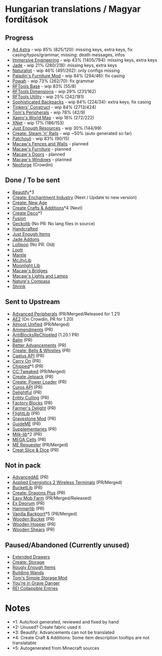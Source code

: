 # Hungarian translations / Magyar fordítások

## Progress
- [Ad Astra](https://modrinth.com/mod/ad-astra/) - wip 85% (825/120): missing keys, extra keys, fix casing/typos/grammar, missing: death messages, infos
- [Immersive Engineering](https://modrinth.com/mod/imm/) - wip 43% (1405/794): missing keys, extra keys
- [Jade](https://modrinth.com/mod/jade) - wip 21% (280/218): missing keys, extra keys
- [Naturalist](https://modrinth.com/mod/naturalist/) - wip 46% (491/262): only configs missing 
- [Paladin's Furniture Mod](https://modrinth.com/mod/paladins-furniture) - wip 84% (294/46): fix casing
- [Powah](https://modrinth.com/mod/powah) - wip 73% (262/70): fix grammar
- [RFTools Base](https://modrinth.com/mod/rftools-base) - wip 83% (55/8)
- [RFTools Dimensions](https://modrinth.com/mod/rftools-dimensions/) - wip 29% (231/162)
- [RFTools Utility](https://modrinth.com/mod/rftools-utility/) - wip 25% (242/181)
- [Sophisticated Backpacks](https://modrinth.com/mod/sophisticated-backpacks) - wip 84% (224/34): extra keys, fix casing
- [Tinkers' Construct](https://modrinth.com/mod/tinkers-construct) - wip 84% (2713/424)
- [Tom's Peripherals](https://modrinth.com/mod/toms-peripherals/) - wip 78% (42/9)
- [Xaero's World Map](https://modrinth.com/mod/xaeros-world-map/) - wip 18% (272/222)
- [XNet](https://modrinth.com/mod/xnet) - wip 17% (186/153)
- [Just Enough Resources](https://modrinth.com/mod/just-enough-resources-jer) - wip 30% (144/99)
- [Create: Steam 'n' Rails](https://modrinth.com/mod/create-steam-n-rails) - wip ~50% (auto generated so far)
- [Patchouli](https://modrinth.com/mod/patchouli) - wip 83% (90/15)
- [Macaw's Fences and Walls](https://modrinth.com/mod/macaws-fences-and-walls) - planned
- [Macaw's Furniture](https://modrinth.com/mod/macaws-furniture) - planned
- [Macaw's Doors](https://modrinth.com/mod/macaws-doors) - planned
- [Macaw's Windows](https://modrinth.com/mod/macaws-windows) - planned
- [Neoforge](https://github.com/neoforged/NeoForge) (Crowdin)

## Done / To be sent
- [Beautify](https://modrinth.com/mod/beautify)*3
- [Create: Enchantment Industry](https://modrinth.com/mod/create-enchantment-industry/) (Next / Update to new version)
- [Create: New Age](https://modrinth.com/mod/create-new-age/)
- [Create Crafts & Additions](https://modrinth.com/mod/createaddition)*4 (Next)
- [Create Deco](https://modrinth.com/mod/create-deco)*1
- [Fusion](https://modrinth.com/mod/fusion-connected-textures)
- [Geckolib](https://modrinth.com/mod/geckolib) (No PR: No lang files in source)
- [Handcrafted](https://modrinth.com/mod/handcrafted/)
- [Just Enough Items](https://modrinth.com/mod/jei/)
- [Jade Addons](https://modrinth.com/mod/jade-addons-forge)
- [Lollipop](https://github.com/owmii/Lollipop) (No PR: Old)
- [Lootr](https://modrinth.com/mod/lootr)
- [Mantle](https://modrinth.com/mod/mantle)
- [McJtyLib](https://modrinth.com/mod/mcjtylib)
- [Moonlight Lib](https://modrinth.com/mod/moonlight)
- [Macaw's Bridges](https://modrinth.com/mod/macaws-bridges)
- [Macaw's Lights and Lamps](https://modrinth.com/mod/macaws-lights-and-lamps)
- [Nature's Compass](https://modrinth.com/mod/natures-compass/)
- [Shrink](https://modrinth.com/mod/shrink)

## Sent to Upstream
- [Advanced Peripherals](https://modrinth.com/mod/advancedperipherals) (PR/Merged/Released for 1.21)
- [AE2](https://modrinth.com/mod/ae2) (On Crowdin, PR for 1.20)
- [Almost Unified](https://modrinth.com/mod/almost-unified/) (PR/Merged)
- [Ammendments](https://modrinth.com/mod/amendments) (PR)
- [AntiBlocksReChiseled](https://modrinth.com/mod/antiblocksrechiseled) (1.20.1 PR)
- [Balm](https://modrinth.com/mod/balm/) (PR)
- [Better Advancements](https://modrinth.com/mod/better-advancements) (PR)
- [Create: Bells & Whistles](https://modrinth.com/mod/bellsandwhistles) (PR)
- [Caelus API](https://modrinth.com/mod/caelus) (PR)
- [Carry On](https://modrinth.com/mod/carry-on) (PR)
- [Chipped](https://modrinth.com/mod/chipped)*1 (PR)
- [CC:Tweaked](https://modrinth.com/mod/cc-tweaked) (PR/Merged)
- [Create Jetpack](https://modrinth.com/mod/create-jetpack) (PR)
- [Create: Power Loader](https://modrinth.com/mod/create-power-loader) (PR)
- [Curos API](https://modrinth.com/mod/curios) (PR)
- [Delightful](https://modrinth.com/mod/delightful) (PR)
- [Entity Culling](https://modrinth.com/mod/entityculling/) (PR)
- [Factory Blocks](https://modrinth.com/mod/factory-blocks) (PR)
- [Farmer's Delight](https://modrinth.com/mod/farmers-delight) (PR)
- [FlightLib](https://github.com/PssbleTrngle/FlightLib) (PR)
- [Gravestone Mod](https://modrinth.com/mod/gravestone-mod) (PR)
- [GuideME](https://modrinth.com/mod/guideme) (PR)
- [Supplementaries](https://modrinth.com/mod/supplementaries) (PR)
- [Milk-lib](https://github.com/TropheusJ/milk-lib)*2 (PR)
- [MEGA Cells](https://modrinth.com/mod/mega) (PR)
- [ME Requester](https://modrinth.com/mod/merequester) (PR/Merged)
- [Creat Slice & Dice](https://modrinth.com/mod/slice-and-dice/) (PR)

## Not in pack
- [AdvancedAE](https://modrinth.com/mod/advancedae) (PR)
- [Applied Energistics 2 Wireless Terminals](https://modrinth.com/mod/applied-energistics-2-wireless-terminals) (PR/Merged)
- [BucketLib](https://modrinth.com/mod/bucketlib) (PR)
- [Create: Dragons Plus](https://modrinth.com/mod/create-dragons-plus) (PR)
- [Easy Mob Farm](https://modrinth.com/mod/easy-mob-farm) (PR/Merged/Released)
- [Ex Deorum](https://modrinth.com/mod/ex-deorum) (PR)
- [Hammerlib](https://github.com/dragon-forge/HammerLib) (PR)
- [Vanilla Backport](https://modrinth.com/mod/vanillabackport)*5 (PR/Merged) 
- [Wooden Bucket](https://modrinth.com/mod/wooden-bucket) (PR)
- [Wooden Hopper](https://modrinth.com/mod/wooden-hopper) (PR)
- [Wooden Shears](https://modrinth.com/mod/wooden-shears) (PR)

## Paused/Abandoned (Currently unused)
- [Extended Drawers](https://modrinth.com/mod/extended-drawers)
- [Create: Storage](https://modrinth.com/mod/fxnt-create-storage)
- [Rougly Enough Items](https://modrinth.com/mod/rei)
- [Building Wands](https://modrinth.com/mod/building-wands)
- [Tom's Simple Storage Mod](https://modrinth.com/mod/toms-storage)
- [You're in Grave Danger](https://modrinth.com/mod/yigd)
- [REI Collapsible Entries](https://modrinth.com/mod/rei-collapsible-entries)

# Notes

- *1: Auto/tool generated, reviewed and fixed by hand
- *2: Unused? Create fabric used it
- *3: Beautify: Advancements can not be translated
- *4: Create Craft & Additions: Some item description tooltips are not translatable
- *5: Autogenerated from Minecraft sources

